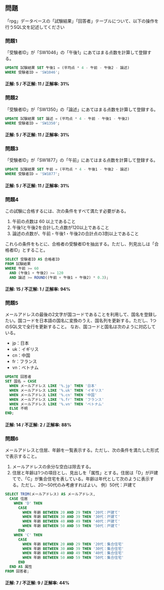 ## 問題

「rpg」データベースの「試験結果」「回答者」テーブルについて、以下の操作を行うSQL文を記述してください

### 問題1

「受験者ID」が「SW1046」の「午後1」にあてはまる点数を計算して登録する。

```sql
UPDATE 試験結果 SET 午後1 = (平均点 * 4 - 午前 - 午後2 - 論述)
WHERE 受験者ID = 'SW1046';
```

#### 正解: 5 / 不正解: 11 / 正解率: 31%

### 問題2

「受験者ID」が「SW1350」の「論述」にあてはまる点数を計算して登録する。

```sql
UPDATE 試験結果 SET 論述 = (平均点 * 4 - 午前 - 午後1 - 午後2)
WHERE 受験者ID = 'SW1350';
```

#### 正解: 5 / 不正解: 11 / 正解率: 31%

### 問題3

「受験者ID」が「SW1877」の「午前」にあてはまる点数を計算して登録する。

```sql
UPDATE 試験結果 SET 午前 = (平均点 * 4 - 午後1 - 午後2 - 論述)
WHERE 受験者ID = 'SW1877';
```

#### 正解: 5 / 不正解: 11 / 正解率: 31%

### 問題4

この試験に合格するには、次の条件をすべて満たす必要がある。

1. 午前の点数は 60 以上であること
2. 午後1と午後2を合計した点数が120以上であること
3. 論述の点数が、午前・午後1・午後2の合計点の3割以上であること

これらの条件をもとに、合格者の受験者IDを抽出する。ただし、列見出しは「合格者ID」とすること。

```sql
SELECT 受験者ID AS 合格者ID
FROM 試験結果
WHERE 午前 >= 60
  AND (午後1 + 午後2) >= 120
  AND 論述 >= ROUND((午前 + 午後1 + 午後2) * 0.3);
```

#### 正解: 15 / 不正解: 1 / 正解率: 94%

### 問題5

メールアドレスの最後の2文字が国コードであることを利用して、国名を登録したい。国コードを日本語の国名に変換のうえ、国名列を更新する。ただし、1つのSQL文で全行を更新すること。
なお、国コードと国名は次のように対応している。
- jp：日本
- uk：イギリス
- cn：中国
- fr：フランス
- vn：ベトナム

```sql
UPDATE 回答者
SET 国名 = CASE
  WHEN メールアドレス LIKE '%.jp' THEN '日本'
  WHEN メールアドレス LIKE '%.uk' THEN 'イギリス'
  WHEN メールアドレス LIKE '%.cn' THEN '中国'
  WHEN メールアドレス LIKE '%.fr' THEN 'フランス'
  WHEN メールアドレス LIKE '%.vn' THEN 'ベトナム'
  ELSE 不明
END;
```

#### 正解: 14 / 不正解: 2 / 正解率: 88%

### 問題6

メールアドレスと住居、年齢を一覧表示する。ただし、次の条件を満たした形式で表示すること。
1. メールアドレスの余分な空白は除去する。
2. 住居と年齢は1つの項目とし、見出しを「属性」とする。住居は「D」が戸建てで、「C」が集合住宅を表している。年齢は年代として次のように表示する。ただし、20～50代のみ考慮すればよい。
例）50代：戸建て

```sql
SELECT TRIM(メールアドレス) AS メールアドレス,
  CASE 住居
    WHEN 'D' THEN 
      CASE
        WHEN 年齢 BETWEEN 20 AND 29 THEN '20代：戸建て'
        WHEN 年齢 BETWEEN 30 AND 39 THEN '30代：戸建て'
        WHEN 年齢 BETWEEN 40 AND 49 THEN '40代：戸建て'
        WHEN 年齢 BETWEEN 50 AND 59 THEN '50代：戸建て'
      END
    WHEN 'C' THEN 
      CASE
        WHEN 年齢 BETWEEN 20 AND 29 THEN '20代：集合住宅'
        WHEN 年齢 BETWEEN 30 AND 39 THEN '30代：集合住宅'
        WHEN 年齢 BETWEEN 40 AND 49 THEN '40代：集合住宅'
        WHEN 年齢 BETWEEN 50 AND 59 THEN '50代：集合住宅'
      END
  END AS 属性
FROM 回答者;
```

#### 正解: 7 / 不正解: 9 / 正解率: 44%